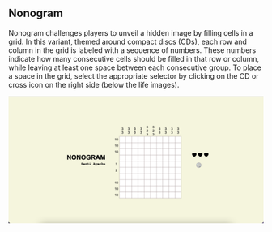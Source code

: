 ## Nonogram

Nonogram challenges players to unveil a hidden image by filling cells in a grid. In this variant, themed around compact discs (CDs), each row and column in the grid is labeled with a sequence of numbers. These numbers indicate how many consecutive cells should be filled in that row or column, while leaving at least one space between each consecutive group. To place a space in the grid, select the appropriate selector by clicking on the CD or cross icon on the right side (below the life images).

![screenshot](img/screenshot.png)